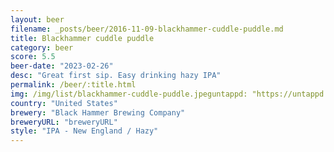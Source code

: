 ```yaml
---
layout: beer
filename: _posts/beer/2016-11-09-blackhammer-cuddle-puddle.md
title: Blackhammer cuddle puddle
category: beer
score: 5.5
beer-date: "2023-02-26"
desc: "Great first sip. Easy drinking hazy IPA"
permalink: /beer/:title.html
img: /img/list/blackhammer-cuddle-puddle.jpeguntappd: "https://untappd.com/b/black-hammer-brewing-company-cuddle-puddle/4568837"
country: "United States"
brewery: "Black Hammer Brewing Company"
breweryURL: "breweryURL"
style: "IPA - New England / Hazy"
---
```

